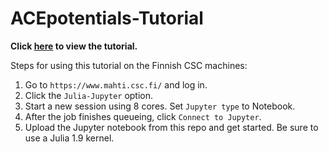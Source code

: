 # ACEpotentials-Tutorial

**Click [here](https://github.com/wcwitt/ACEpotentials-Tutorial/blob/main/ACEpotentials-Tutorial.ipynb) to view the tutorial.**

Steps for using this tutorial on the Finnish CSC machines:

1. Go to `https://www.mahti.csc.fi/` and log in.
2. Click the `Julia-Jupyter` option.
3. Start a new session using 8 cores. Set `Jupyter type` to Notebook.
4. After the job finishes queueing, click `Connect to Jupyter`.
5. Upload the Jupyter notebook from this repo and get started. Be sure to use a Julia 1.9 kernel.
